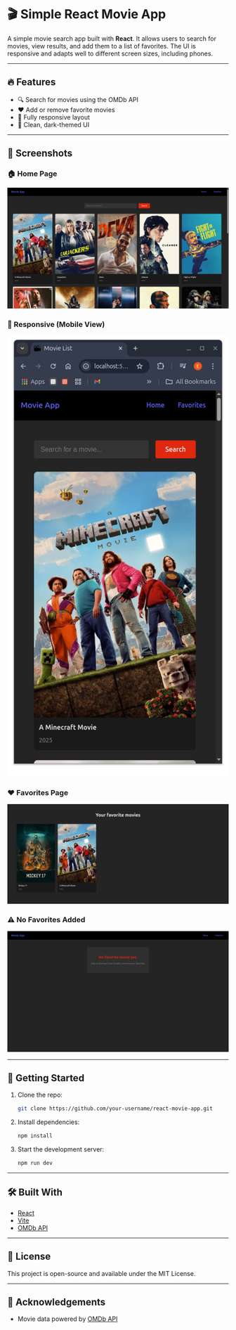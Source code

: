 # 🎬 Simple React Movie App

A simple movie search app built with **React**. It allows users to search for movies, view results, and add them to a list of favorites. The UI is responsive and adapts well to different screen sizes, including phones.

---


## 🔥 Features

- 🔍 Search for movies using the OMDb API  
- ❤️ Add or remove favorite movies  
- 📱 Fully responsive layout  
- 🌙 Clean, dark-themed UI  

---

## 📸 Screenshots

### 🏠 Home Page  
![Home Page](frontend/screenshots/home.png)

### 📱 Responsive (Mobile View)  
![Responsive Design](frontend/screenshots/responsive.png)

### ❤️ Favorites Page  
![Favorites Page](frontend/screenshots/favorites.png)

### ⚠️ No Favorites Added  
![No Favorites](frontend/screenshots/no-favorites.png)

---

## 🚀 Getting Started

1. Clone the repo:
    ```bash
    git clone https://github.com/your-username/react-movie-app.git
    ```

2. Install dependencies:
    ```bash
    npm install
    ```

3. Start the development server:
    ```bash
    npm run dev
    ```

---

## 🛠️ Built With

- [React](https://reactjs.org/)  
- [Vite](https://vitejs.dev/)  
- [OMDb API](http://www.omdbapi.com/)  

---

## 📄 License

This project is open-source and available under the MIT License.

---

## 🙌 Acknowledgements

- Movie data powered by [OMDb API](http://www.omdbapi.com/)
